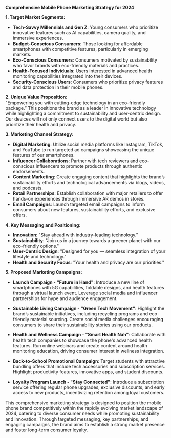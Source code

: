 **Comprehensive Mobile Phone Marketing Strategy for 2024**

**1. Target Market Segments:**  
- **Tech-Savvy Millennials and Gen Z**: Young consumers who prioritize innovative features such as AI capabilities, camera quality, and immersive experiences.
- **Budget-Conscious Consumers**: Those looking for affordable smartphones with competitive features, particularly in emerging markets.
- **Eco-Conscious Consumers**: Consumers motivated by sustainability who favor brands with eco-friendly materials and practices.
- **Health-Focused Individuals**: Users interested in advanced health monitoring capabilities integrated into their devices.
- **Security-Conscious Users**: Consumers who prioritize privacy features and data protection in their mobile phones.

**2. Unique Value Proposition:**  
"Empowering you with cutting-edge technology in an eco-friendly package.” This positions the brand as a leader in innovative technology while highlighting a commitment to sustainability and user-centric design. Our devices will not only connect users to the digital world but also prioritize their health and privacy.

**3. Marketing Channel Strategy:**  
- **Digital Marketing**: Utilize social media platforms like Instagram, TikTok, and YouTube to run targeted ad campaigns showcasing the unique features of our smartphones.
- **Influencer Collaborations**: Partner with tech reviewers and eco-conscious influencers to promote products through authentic endorsements.
- **Content Marketing**: Create engaging content that highlights the brand’s sustainability efforts and technological advancements via blogs, videos, and podcasts.
- **Retail Partnerships**: Establish collaboration with major retailers to offer hands-on experiences through immersive AR demos in stores.
- **Email Campaigns**: Launch targeted email campaigns to inform consumers about new features, sustainability efforts, and exclusive offers.

**4. Key Messaging and Positioning:**  
- **Innovation**: "Stay ahead with industry-leading technology."  
- **Sustainability**: "Join us in a journey towards a greener planet with our eco-friendly options."  
- **User-Centric Design**: "Designed for you — seamless integration of your lifestyle and technology."  
- **Health and Security Focus**: "Your health and privacy are our priorities."

**5. Proposed Marketing Campaigns:**  
- **Launch Campaign - "Future in Hand"**: Introduce a new line of smartphones with 5G capabilities, foldable designs, and health features through a virtual launch event. Leverage social media and influencer partnerships for hype and audience engagement.
  
- **Sustainable Living Campaign - "Green Tech Movement"**: Highlight the brand’s sustainable initiatives, including recycling programs and eco-friendly material sourcing. Create social media challenges encouraging consumers to share their sustainability stories using our products.

- **Health and Wellness Campaign - "Smart Health Nah"**: Collaborate with health tech companies to showcase the phone's advanced health features. Run online webinars and create content around health monitoring education, driving consumer interest in wellness integration.

- **Back-to-School Promotional Campaign**: Target students with attractive bundling offers that include tech accessories and subscription services. Highlight productivity features, innovative apps, and student discounts.

- **Loyalty Program Launch - "Stay Connected"**: Introduce a subscription service offering regular phone upgrades, exclusive discounts, and early access to new products, incentivizing retention among loyal customers.

This comprehensive marketing strategy is designed to position the mobile phone brand competitively within the rapidly evolving market landscape of 2024, catering to diverse consumer needs while promoting sustainability and innovation. Through targeted messaging, key partnerships, and engaging campaigns, the brand aims to establish a strong market presence and foster long-term consumer loyalty.